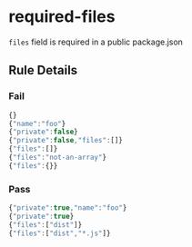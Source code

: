 <!-- prettier-ignore-start -->
# required-files

`files` field is required in a public package.json

## Rule Details

### Fail

```ts
{}
{"name":"foo"}
{"private":false}
{"private":false,"files":[]}
{"files":[]}
{"files":"not-an-array"}
{"files":{}}
```

### Pass

```ts
{"private":true,"name":"foo"}
{"private":true}
{"files":["dist"]}
{"files":["dist","*.js"]}
```
<!-- prettier-ignore-end -->
